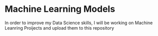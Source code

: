# Machine Learning Models

In order to improve my Data Science skills, I will be working on Machine Leanring Proijects and upload them to this repository
